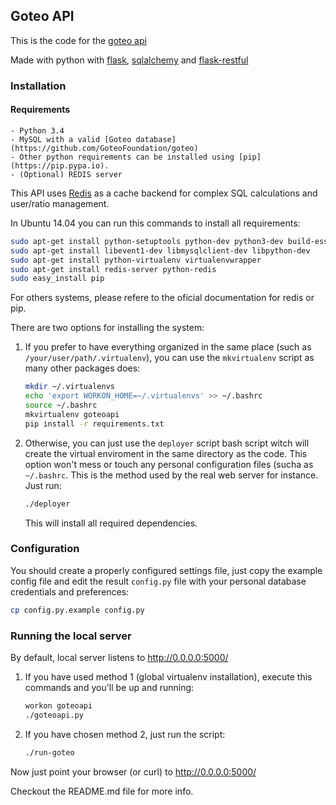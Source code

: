 ## Goteo API

This is the code for the [goteo api](http://api.goteo.org/)

Made with python with [flask](http://flask.pocoo.org/), [sqlalchemy](http://www.sqlalchemy.org/) and [flask-restful](http://flask-restful.readthedocs.org)

### Installation

#### Requirements

    - Python 3.4
    - MySQL with a valid [Goteo database](https://github.com/GoteoFoundation/goteo)
    - Other python requirements can be installed using [pip](https://pip.pypa.io).
    - (Optional) REDIS server

This API uses [Redis](http://redis.io/) as a cache backend for complex SQL calculations and user/ratio management.

In Ubuntu 14.04 you can run this commands to install all requirements:

```bash
sudo apt-get install python-setuptools python-dev python3-dev build-essential
sudo apt-get install libevent1-dev libmysqlclient-dev libpython-dev
sudo apt-get install python-virtualenv virtualenvwrapper
sudo apt-get install redis-server python-redis
sudo easy_install pip
```

For others systems, please refere to the oficial documentation for redis or pip.

There are two options for installing the system:

1. If you prefer to have everything organized in the same place (such as `/your/user/path/.virtualenv`), you can use the `mkvirtualenv` script as many other packages does:

    ```bash
    mkdir ~/.virtualenvs
    echo 'export WORKON_HOME=~/.virtualenvs' >> ~/.bashrc
    source ~/.bashrc
    mkvirtualenv goteoapi
    pip install -r requirements.txt
    ```

2. Otherwise, you can just use the `deployer` script bash script witch will create the virtual enviroment in the same directory as the code. This option won't mess or touch any personal configuration files (sucha as `~/.bashrc`. This is the method used by the real web server for instance. Just run:

    ```bash
    ./deployer
    ```

    This will install all required dependencies.

### Configuration

You should create a properly configured settings file, just copy the example config file and edit the result `config.py` file with your personal database credentials and preferences:

```bash
cp config.py.example config.py
```

### Running the local server

By default, local server listens to http://0.0.0.0:5000/

1. If you have used method 1 (global virtualenv installation), execute this commands and you'll be up and running:

    ```bash
    workon goteoapi
    ./goteoapi.py
    ```

2. If you have chosen method 2, just run the script:

    ```bash
    ./run-goteo
    ```

Now just point your browser (or curl) to http://0.0.0.0:5000/

Checkout the README.md file for more info.

